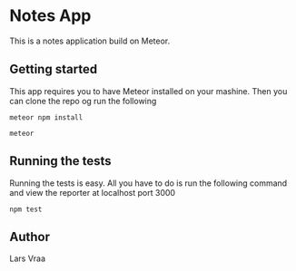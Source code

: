 # Notes App

This is a notes application build on Meteor.

## Getting started

This app requires you to have Meteor installed on your mashine. Then you can clone the repo og run the following

```
meteor npm install
```

```
meteor
```

## Running the tests

Running the tests is easy. All you have to do is run the following command and view the reporter at localhost port 3000

```
npm test
```

## Author

Lars Vraa
